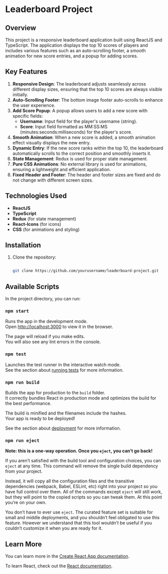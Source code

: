 # Leaderboard Project

## Overview
This project is a responsive leaderboard application built using ReactJS and TypeScript. The application displays the top 10 scores of players and includes various features such as an auto-scrolling footer, a smooth animation for new score entries, and a popup for adding scores.

## Key Features
1. **Responsive Design**: The leaderboard adjusts seamlessly across different display sizes, ensuring that the top 10 scores are always visible initially.
2. **Auto-Scrolling Footer**: The bottom image footer auto-scrolls to enhance the user experience.
3. **Add Score Popup**: A popup allows users to add a new score with specific fields:
   - **Username**: Input field for the player's username (string).
   - **Score**: Input field formatted as MM:SS:MS (minutes:seconds:milliseconds) for the player's score.
4. **Smooth Animation**: When a new score is added, a smooth animation effect visually displays the new entry.
5. **Dynamic Entry**: If the new score ranks within the top 10, the leaderboard automatically scrolls to the correct position and smoothly inserts it.
6. **State Management**: Redux is used for proper state management.
7. **Pure CSS Animations**: No external library is used for animations, ensuring a lightweight and efficient application.
8. **Fixed Header and Footer**: The header and footer sizes are fixed and do not change with different screen sizes.

## Technologies Used
- **ReactJS**
- **TypeScript**
- **Redux** (for state management)
- **React-Icons** (for icons)
- **CSS** (for animations and styling)

## Installation
1. Clone the repository:
   ```bash

   git clone https://github.com/yourusername/leaderboard-project.git


## Available Scripts

In the project directory, you can run:

### `npm start`

Runs the app in the development mode.\
Open [http://localhost:3000](http://localhost:3000) to view it in the browser.

The page will reload if you make edits.\
You will also see any lint errors in the console.

### `npm test`

Launches the test runner in the interactive watch mode.\
See the section about [running tests](https://facebook.github.io/create-react-app/docs/running-tests) for more information.

### `npm run build`

Builds the app for production to the `build` folder.\
It correctly bundles React in production mode and optimizes the build for the best performance.

The build is minified and the filenames include the hashes.\
Your app is ready to be deployed!

See the section about [deployment](https://facebook.github.io/create-react-app/docs/deployment) for more information.

### `npm run eject`

**Note: this is a one-way operation. Once you `eject`, you can’t go back!**

If you aren’t satisfied with the build tool and configuration choices, you can `eject` at any time. This command will remove the single build dependency from your project.

Instead, it will copy all the configuration files and the transitive dependencies (webpack, Babel, ESLint, etc) right into your project so you have full control over them. All of the commands except `eject` will still work, but they will point to the copied scripts so you can tweak them. At this point you’re on your own.

You don’t have to ever use `eject`. The curated feature set is suitable for small and middle deployments, and you shouldn’t feel obligated to use this feature. However we understand that this tool wouldn’t be useful if you couldn’t customize it when you are ready for it.

## Learn More

You can learn more in the [Create React App documentation](https://facebook.github.io/create-react-app/docs/getting-started).

To learn React, check out the [React documentation](https://reactjs.org/).
